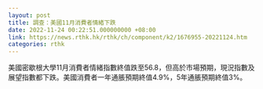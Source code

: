 ```yaml
---
layout: post
title: 調查：美國11月消費者情緒下跌
date: 2022-11-24 00:22:51.000000000 +08:00
link: https://news.rthk.hk/rthk/ch/component/k2/1676955-20221124.htm
categories: rthk
---
```


美國密歇根大學11月消費者情緒指數終值跌至56.8，但高於市場預期，現況指數及展望指數都下跌。美國消費者一年通脹預期終值4.9%，5年通脹預期終值3%。
